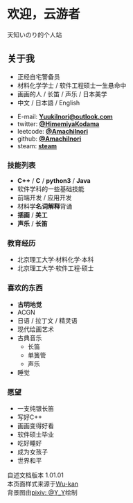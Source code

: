 # 欢迎，云游者

天知いのり的个人站  

<!-- .slide -->

## **关于我**

- 正经自宅警备员  
- 材料化学学士 / 软件工程硕士一生悬命中  
- 画画的人 / 长笛 / 声乐 / 日本美学  
- 中文 / 日本語 / English 

<!-- .slide vertical=true -->

- E-mail: **[YuukiInori@outlook.com](mailto:YuukiInori@outlook.com)**
- twitter: **[@HimemiyaKodama](https://twitter.com/HimemiyaKodama)**
- leetcode: **[@AmachiInori](https://leetcode-cn.com/u/amachi-inori/)**
- github: **[@AmachiInori](https://github.com/AmachiInori)**  
- steam: **[steam](https://steamcommunity.com/id/Rairaku/)**

<!-- .slide -->


### 技能列表

- **C++** / **C** / **python3** / **Java**
- 软件学科的一些基础技能
- 前端开发 / 应用开发
- 材料学**名词解释**背诵
- **插画** / **美工**
- **声乐** / **长笛**

<!-- .slide -->

### 教育经历

- 北京理工大学·材料化学·本科
- 北京理工大学·软件工程·硕士

<!-- .slide -->

### 喜欢的东西

- **古明地觉**
- ACGN
- 日语 / 拉丁文 / 精灵语
- 现代绘画艺术  
- 古典音乐
  - 长笛
  - 单簧管
  - 声乐
- 睡觉

<!-- .slide -->

### 愿望

- 一支纯银长笛
- 写好C++
- 画画变得好看
- 软件硕士毕业
- 吃好睡好
- 成为女孩子
- 世界和平
  
<!-- .slide -->

自述文档版本 1.01.01  
本页面样式来源于[Wu-kan](https://wu-kan.cn/)  
背景图由[pixiv: @Y_Y](https://www.pixiv.net/users/9678597)绘制
